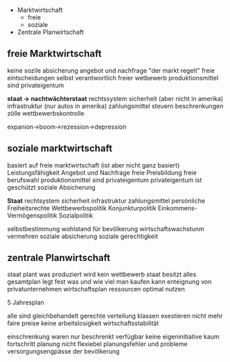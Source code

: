
+ Marktwirtschaft
	+ freie
	+ soziale
+ Zentrale Planwirtschaft

## freie Marktwirtschaft

keine sozile absicherung
angebot und nachfrage
"der markt regelt"
freie eintscheidungen
selbst verantwortlich
freier wetbewerb
produktionsmittel sind privateigentum

**staat -> nachtwächterstaat**
rechtssystem
sicherheit (aber nicht in amerika)
infrastruktur (nur autos in amerika)
zahlungsmittel
steuern
beschrenkungen zölle
wettbewerbskontrolle

expanion->boom->rezession->depression

## soziale marktwirtschaft

basiert auf freie marktwirtschaft (ist aber nicht ganz basiert)
Leistungsfähigkeit
Angebot und Nachfrage
freie Preisbildung
freie berufswahl
produktionsmittel sind privateigentum
privateigentum ist geschützt
soziale Absicherung

**Staat**
rechtsystem
sicherheit
infrastruktur
zahlungsmittel
persönliche Freiheitsrechte 
Wettbewerbspolitik
Konjunkturpolitik
Einkommens- Vermögenspolitik
Sozialpolitik

selbstbestimmung 
wohlstand für bevölkerung
wirtschaftswachstunm vermehren
soziale absicherung
soziale gerechtigkeit

## zentrale Planwirtschaft

staat plant was produziert wird
kein wettbewerb
staat besitzt alles
gesamtplan legt fest was und wie viel man kaufen kann
enteignung von privatunternehmen
wirtschaftsplan
	ressourcen optimal nutzen

5 Jahresplan

alle sind gleichbehandelt
gerechte verteilung
klassen exestieren nicht mehr
faire preise
keine arbeitslosigkeit
wirtschaftsstabilität

einschrenkung
waren nur beschrenkt verfügbar
keine eigeninitiative
kaum fortschritt
planung nicht flexiebel
planungsfehler und probleme
	versorgungsengpässe der bevölkerung